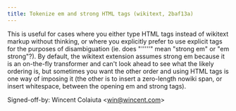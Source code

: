 ```yaml
---
title: Tokenize em and strong HTML tags (wikitext, 2baf13a)
---
```


This is useful for cases where you either type HTML tags instead of wikitext markup without thinking, or where you explicitly prefer to use explicit tags for the purposes of disambiguation (ie. does "'''''" mean "strong em" or "em strong"?). By default, the wikitext extension assumes strong em because it is an on-the-fly transformer and can't look ahead to see what the likely ordering is, but sometimes you want the other order and using HTML tags is one way of imposing it (the other is to insert a zero-length nowiki span, or insert whitespace, between the opening em and strong tags).

Signed-off-by: Wincent Colaiuta &lt;win@wincent.com&gt;
